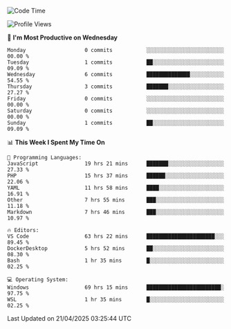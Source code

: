 <!--START_SECTION:waka-->
![Code Time](http://img.shields.io/badge/Code%20Time-4%2C705%20hrs%2049%20mins-blue)

![Profile Views](http://img.shields.io/badge/Profile%20Views-1-blue)

📅 **I'm Most Productive on Wednesday** 

```text
Monday                   0 commits           ░░░░░░░░░░░░░░░░░░░░░░░░░   00.00 % 
Tuesday                  1 commits           ██░░░░░░░░░░░░░░░░░░░░░░░   09.09 % 
Wednesday                6 commits           ██████████████░░░░░░░░░░░   54.55 % 
Thursday                 3 commits           ███████░░░░░░░░░░░░░░░░░░   27.27 % 
Friday                   0 commits           ░░░░░░░░░░░░░░░░░░░░░░░░░   00.00 % 
Saturday                 0 commits           ░░░░░░░░░░░░░░░░░░░░░░░░░   00.00 % 
Sunday                   1 commits           ██░░░░░░░░░░░░░░░░░░░░░░░   09.09 % 
```


📊 **This Week I Spent My Time On** 

```text
💬 Programming Languages: 
JavaScript               19 hrs 21 mins      ███████░░░░░░░░░░░░░░░░░░   27.33 % 
PHP                      15 hrs 37 mins      ██████░░░░░░░░░░░░░░░░░░░   22.06 % 
YAML                     11 hrs 58 mins      ████░░░░░░░░░░░░░░░░░░░░░   16.91 % 
Other                    7 hrs 55 mins       ███░░░░░░░░░░░░░░░░░░░░░░   11.18 % 
Markdown                 7 hrs 46 mins       ███░░░░░░░░░░░░░░░░░░░░░░   10.97 % 

🔥 Editors: 
VS Code                  63 hrs 22 mins      ██████████████████████░░░   89.45 % 
DockerDesktop            5 hrs 52 mins       ██░░░░░░░░░░░░░░░░░░░░░░░   08.30 % 
Bash                     1 hr 35 mins        █░░░░░░░░░░░░░░░░░░░░░░░░   02.25 % 

💻 Operating System: 
Windows                  69 hrs 15 mins      ████████████████████████░   97.75 % 
WSL                      1 hr 35 mins        █░░░░░░░░░░░░░░░░░░░░░░░░   02.25 % 
```


 Last Updated on 21/04/2025 03:25:44 UTC
<!--END_SECTION:waka-->
